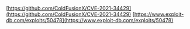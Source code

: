 [https://github.com/ColdFusionX/CVE-2021-34429](https://github.com/ColdFusionX/CVE-2021-34429)
[https://www.exploit-db.com/exploits/50478](https://www.exploit-db.com/exploits/50478)
